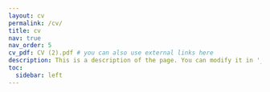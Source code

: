 ```yaml
---
layout: cv
permalink: /cv/
title: cv
nav: true
nav_order: 5
cv_pdf: CV (2).pdf # you can also use external links here
description: This is a description of the page. You can modify it in '_pages/cv.md'. You can also change or remove the top pdf download button.
toc:
  sidebar: left
---
```

